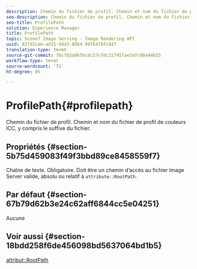 ```yaml
---
description: Chemin du fichier de profil. Chemin et nom du fichier de profil de couleurs ICC, y compris le suffixe du fichier.
seo-description: Chemin du fichier de profil. Chemin et nom du fichier de profil de couleurs ICC, y compris le suffixe du fichier.
seo-title: ProfilePath
solution: Experience Manager
title: ProfilePath
topic: Scene7 Image Serving - Image Rendering API
uuid: 82fd2cee-ad15-4dd3-8864-9976470fc847
translation-type: tm+mt
source-git-commit: 7bc7b3a86fbcdc57cfdc31745fae3afc06e44b15
workflow-type: tm+mt
source-wordcount: '71'
ht-degree: 8%

---
```



# ProfilePath{#profilepath}

Chemin du fichier de profil. Chemin et nom du fichier de profil de couleurs ICC, y compris le suffixe du fichier.

## Propriétés {#section-5b75d459083f49f3bbd89ce8458559f7}

Chaîne de texte. Obligatoire. Doit être un chemin d’accès au fichier Image Server valide, absolu ou relatif à `attribute::RootPath`.

## Par défaut {#section-67b79d62b3e24c62aff6844cc5e04251}

Aucune

## Voir aussi {#section-18bdd258f6de456098bd5637064bd1b5}

[attribut::RootPath](../../../../../ir-api/material-cat/image-rendering-api-ref/c-ir-material-catalog/c-ir-attributes-reference/r-ir-rootpath.md#reference-a4d7c96b62e14fcbad1740c702f160f3)

